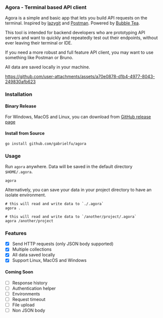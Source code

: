 ### Agora - Terminal based API client

Agora is a simple and basic app that lets you build API requests on the terminal. 
Inspired by [lazygit](https://github.com/jesseduffield/lazygit) and [Postman](https://www.postman.com). 
Powered by [Bubble Tea](https://github.com/charmbracelet/bubbletea).

This tool is intended for backend developers who are prototyping API servers and want to
quickly and repeatedly test out their endpoints, without ever leaving their terminal or IDE.

If you need a more robust and full feature API client, you may want to use
something like Postman or Bruno.

All data are saved locally in your machine.

https://github.com/user-attachments/assets/a70e0878-d1b4-4977-8043-249830afb623

### Installation

#### Binary Release

For Windows, MacOS and Linux, you can download from [GitHub release page](https://github.com/gabrielfu/agora/releases)

#### Install from Source

```shell
go install github.com/gabrielfu/agora
```

### Usage

Run `agora` anywhere. Data will be saved in the default directory `$HOME/.agora`.

```shell
agora
```

Alternatively, you can save your data in your project directory to have an isolate environment.

```shell
# this will read and write data to `./.agora`
agora .

# this will read and write data to `/another/project/.agora`
agora /another/project
```

### Features

- [X] Send HTTP requests (only JSON body supported)
- [X] Multiple collections
- [X] All data saved locally
- [X] Support Linux, MacOS and Windows

#### Coming Soon

- [ ] Response history
- [ ] Authentication helper
- [ ] Environments
- [ ] Request timeout
- [ ] File upload
- [ ] Non JSON body
